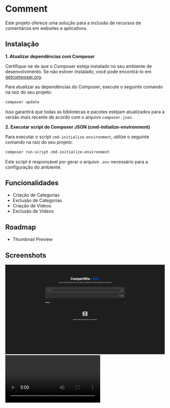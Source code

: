 
# Comment

Este projeto oferece uma solução para a inclusão de recursos de comentários em websites e aplicativos.

## Instalação

**1. Atualizar dependências com Composer**

Certifique-se de que o Composer esteja instalado no seu ambiente de desenvolvimento. Se não estiver instalado, você pode encontrá-lo em [getcomposer.org](https://getcomposer.org/).

Para atualizar as dependências do Composer, execute o seguinte comando na raiz do seu projeto:

```bash
composer update
```

Isso garantirá que todas as bibliotecas e pacotes estejam atualizados para a versão mais recente de acordo com o arquivo `composer.json`.

**2. Executar script do Composer JSON (cmd-initialize-environment)**

Para executar o script `cmd-initialize-environment`, utilize o seguinte comando na raiz do seu projeto:

```bash
composer run-script cmd-initialize-environment
```

Este script é responsável por gerar o arquivo `.env` necessário para a configuração do ambiente.

## Funcionalidades

- Criação de Categorias
- Exclusão de Categorias
- Criação de Videos
- Exclusão de Videos

## Roadmap

- Thumbnail Preview

## Screenshots

![App Screenshot](https://raw.githubusercontent.com/bieuzitos/php-video-list/main/public/assets/images/screenshot%20(1).jpg)
![App Screenshot](https://raw.githubusercontent.com/bieuzitos/php-video-list/main/public/assets/images/preview.mp4)